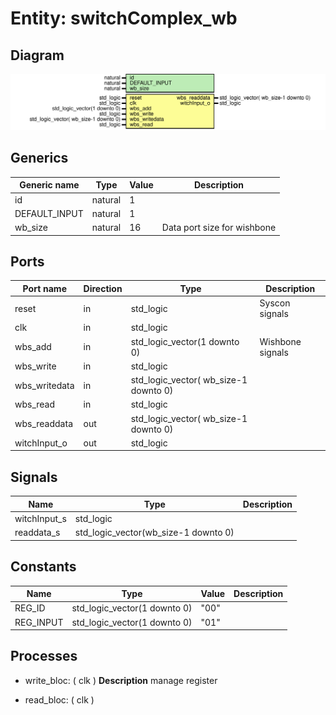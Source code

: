 # Entity: switchComplex_wb

## Diagram

![Diagram](switchComplex_wb.svg "Diagram")
## Generics

| Generic name  | Type    | Value | Description                 |
| ------------- | ------- | ----- | --------------------------- |
| id            | natural | 1     |                             |
| DEFAULT_INPUT | natural | 1     |                             |
| wb_size       | natural | 16    | Data port size for wishbone |
## Ports

| Port name     | Direction | Type                                  | Description      |
| ------------- | --------- | ------------------------------------- | ---------------- |
| reset         | in        | std_logic                             | Syscon signals   |
| clk           | in        | std_logic                             |                  |
| wbs_add       | in        | std_logic_vector(1 downto 0)          | Wishbone signals |
| wbs_write     | in        | std_logic                             |                  |
| wbs_writedata | in        | std_logic_vector( wb_size-1 downto 0) |                  |
| wbs_read      | in        | std_logic                             |                  |
| wbs_readdata  | out       | std_logic_vector( wb_size-1 downto 0) |                  |
| witchInput_o  | out       | std_logic                             |                  |
## Signals

| Name         | Type                                 | Description |
| ------------ | ------------------------------------ | ----------- |
| witchInput_s | std_logic                            |             |
| readdata_s   | std_logic_vector(wb_size-1 downto 0) |             |
## Constants

| Name      | Type                         | Value | Description |
| --------- | ---------------------------- | ----- | ----------- |
| REG_ID    | std_logic_vector(1 downto 0) |  "00" |             |
| REG_INPUT | std_logic_vector(1 downto 0) | "01"  |             |
## Processes
- write_bloc: ( clk )
**Description**
manage register

- read_bloc: ( clk )
